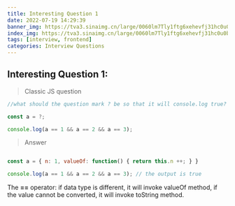 ```yaml
---
title: Interesting Question 1
date: 2022-07-19 14:29:39
banner_img: https://tva3.sinaimg.cn/large/0060lm7Tly1ftg6xehevfj31hc0u0b29.jpg
index_img: https://tva3.sinaimg.cn/large/0060lm7Tly1ftg6xehevfj31hc0u0b29.jpg
tags: [interview, frontend]
categories: Interview Questions
---
```


## Interesting Question 1: 

> Classic JS question 

```javascript 
//what should the question mark ? be so that it will console.log true?

const a = ?; 

console.log(a == 1 && a == 2 && a == 3); 

```

> Answer 

```javascript 

const a = { n: 1, valueOf: function() { return this.n ++; } } 

console.log(a == 1 && a == 2 && a == 3); // the output is true 

``` 

The **==** operator: if data type is different, it will invoke valueOf method, if the value cannot be converted, it will invoke toString method.